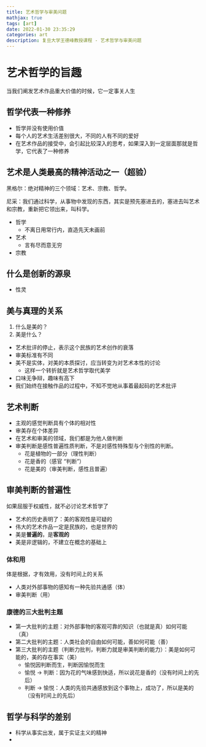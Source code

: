 ```yaml
---
title: 艺术哲学与审美问题
mathjax: true
tags: [art]
date: 2022-01-30 23:35:29
categories: art
description: 复旦大学王德峰教授课程 - 艺术哲学与审美问题
---
```


# 艺术哲学的旨趣

当我们阐发艺术作品重大价值的时候，它一定事关人生

## 哲学代表一种修养

- 哲学并没有使用价值
- 每个人的艺术生活差别很大，不同的人有不同的爱好
- 在艺术作品的接受中，会引起比较深入的思考，如果深入到一定层面那就是哲学，它代表了一种修养

## 艺术是人类最高的精神活动之一（超验）

黑格尔：绝对精神的三个领域：艺术、宗教、哲学。

尼采：我们通过科学，从事物中发现的东西，其实是预先塞进去的，塞进去叫艺术和宗教，重新把它领出来，叫科学。

- 哲学
  - 不离日用常行内，直造先天未画前
- 艺术
  - 言有尽而意无穷
- 宗教

## 什么是创新的源泉

- 性灵

## 美与真理的关系

1. 什么是美的？
2. 美是什么？

- 艺术批评的停止，表示这个民族的艺术创作的衰落
- 审美标准有不同
- 美不是实体，对美的本质探讨，应当转变为对艺术本性的讨论
    - 这样一个转折就是艺术哲学取代美学
- 口味无争辩，趣味有高下
- 我们始终在接触作品的过程中，不知不觉地从事着最起码的艺术批评

## 艺术判断

- 主观的感觉判断具有个体的相对性
- 审美存在个体差异
- 在艺术和审美的领域，我们都是为他人做判断
- 审美判断是感性普遍性质判断，不是对感性特殊型与个别性的判断。
    - 花是植物的一部分（理性判断）
    - 花是香的（感官 “判断”）
    - 花是美的（审美判断，感性且普遍）


## 审美判断的普遍性

如果屈服于权威性，就不必讨论艺术哲学了

- 艺术的历史表明了：美的客观性是可疑的
- 伟大的艺术作品一定是民族的，也是世界的
- 美是**普遍的**，是**客观的**
- 美是非逻辑的，不建立在概念的基础上

### 体和用

体是根据，才有效用，没有时间上的关系

- 人类对外部事物的感知有一种先验共通感（体）
- 审美判断（用）

### 康德的三大批判主题

- 第一大批判的主题：对外部事物的客观可靠的知识（也就是真）如何可能（真）
- 第二大批判的主题：人类社会的自由如何可能，善如何可能（善）
- 第三大批判的主题（判断力批判，判断力就是审美判断的能力）：美是如何可能的，美的存在事实（美）
    - 愉悦因判断而生，判断因愉悦而生
    - 愉悦 → 判断：因为花的气味感到快适，所以说花是香的（没有时间上的先后）
    - 判断 → 愉悦：人类的先验共通感放到这个事物上，成功了，所以是美的（没有时间上的先后）

## 哲学与科学的差别

- 科学从事实出发，属于实证主义的精神
-




















